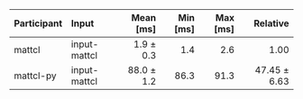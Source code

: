| Participant | Input | Mean [ms] | Min [ms] | Max [ms] | Relative |
|:---|:---|---:|---:|---:|---:|
| mattcl | input-mattcl | 1.9 ± 0.3 | 1.4 | 2.6 | 1.00 |
| mattcl-py | input-mattcl | 88.0 ± 1.2 | 86.3 | 91.3 | 47.45 ± 6.63 |
